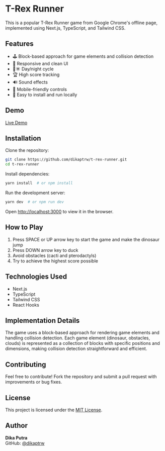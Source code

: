 # T-Rex Runner

This is a popular T-Rex Runner game from Google Chrome's offline page, implemented using Next.js, TypeScript, and Tailwind CSS.

## Features

- 🕹️ Block-based approach for game elements and collision detection
- 🎨 Responsive and clean UI
- 🌙☀️ Day/night cycle
- 🏆 High score tracking
- 🔊 Sound effects
- 📱 Mobile-friendly controls
- 🚀 Easy to install and run locally

## Demo

[Live Demo](https://t-rex-runner.dikaptrw.com/)

## Installation

Clone the repository:

```bash
git clone https://github.com/dikaptrw/t-rex-runner.git
cd t-rex-runner
```

Install dependencies:

```bash
yarn install  # or npm install
```

Run the development server:

```bash
yarn dev  # or npm run dev
```

Open [http://localhost:3000](http://localhost:3000) to view it in the browser.

## How to Play

1. Press SPACE or UP arrow key to start the game and make the dinosaur jump
2. Press DOWN arrow key to duck
3. Avoid obstacles (cacti and pterodactyls)
4. Try to achieve the highest score possible

## Technologies Used

- Next.js
- TypeScript
- Tailwind CSS
- React Hooks

## Implementation Details

The game uses a block-based approach for rendering game elements and handling collision detection. Each game element (dinosaur, obstacles, clouds) is represented as a collection of blocks with specific positions and dimensions, making collision detection straightforward and efficient.

## Contributing

Feel free to contribute! Fork the repository and submit a pull request with improvements or bug fixes.

## License

This project is licensed under the [MIT License](LICENSE).

## Author

**Dika Putra**  
GitHub: [@dikaptrw](https://github.com/dikaptrw)
